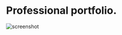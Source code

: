 # Professional portfolio.

![screenshot](https://github.com/Fr4n0m/professional-portfolio/assets/138864214/55941ed4-dab3-41b3-b8f6-48f66b91fa00)
